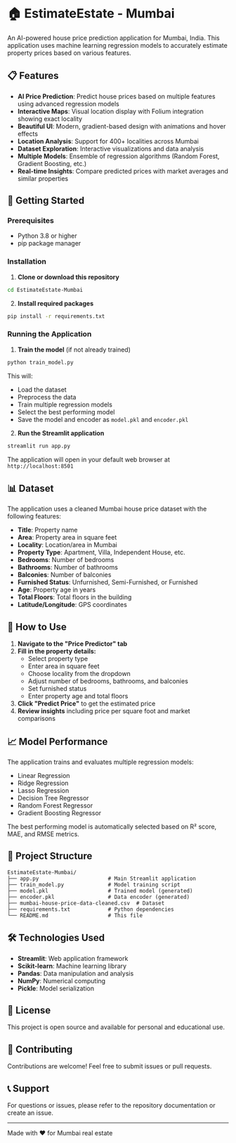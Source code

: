 # 🏠 EstimateEstate - Mumbai

An AI-powered house price prediction application for Mumbai, India. This application uses machine learning regression models to accurately estimate property prices based on various features.

## 📋 Features

- **AI Price Prediction**: Predict house prices based on multiple features using advanced regression models
- **Interactive Maps**: Visual location display with Folium integration showing exact locality
- **Beautiful UI**: Modern, gradient-based design with animations and hover effects
- **Location Analysis**: Support for 400+ localities across Mumbai
- **Dataset Exploration**: Interactive visualizations and data analysis
- **Multiple Models**: Ensemble of regression algorithms (Random Forest, Gradient Boosting, etc.)
- **Real-time Insights**: Compare predicted prices with market averages and similar properties

## 🚀 Getting Started

### Prerequisites

- Python 3.8 or higher
- pip package manager

### Installation

1. **Clone or download this repository**

```bash
cd EstimateEstate-Mumbai
```

2. **Install required packages**

```bash
pip install -r requirements.txt
```

### Running the Application

1. **Train the model** (if not already trained)

```bash
python train_model.py
```

This will:
- Load the dataset
- Preprocess the data
- Train multiple regression models
- Select the best performing model
- Save the model and encoder as `model.pkl` and `encoder.pkl`

2. **Run the Streamlit application**

```bash
streamlit run app.py
```

The application will open in your default web browser at `http://localhost:8501`

## 📊 Dataset

The application uses a cleaned Mumbai house price dataset with the following features:

- **Title**: Property name
- **Area**: Property area in square feet
- **Locality**: Location/area in Mumbai
- **Property Type**: Apartment, Villa, Independent House, etc.
- **Bedrooms**: Number of bedrooms
- **Bathrooms**: Number of bathrooms
- **Balconies**: Number of balconies
- **Furnished Status**: Unfurnished, Semi-Furnished, or Furnished
- **Age**: Property age in years
- **Total Floors**: Total floors in the building
- **Latitude/Longitude**: GPS coordinates

## 🎯 How to Use

1. **Navigate to the "Price Predictor" tab**
2. **Fill in the property details:**
   - Select property type
   - Enter area in square feet
   - Choose locality from the dropdown
   - Adjust number of bedrooms, bathrooms, and balconies
   - Set furnished status
   - Enter property age and total floors
3. **Click "Predict Price"** to get the estimated price
4. **Review insights** including price per square foot and market comparisons

## 📈 Model Performance

The application trains and evaluates multiple regression models:

- Linear Regression
- Ridge Regression
- Lasso Regression
- Decision Tree Regressor
- Random Forest Regressor
- Gradient Boosting Regressor

The best performing model is automatically selected based on R² score, MAE, and RMSE metrics.

## 📁 Project Structure

```
EstimateEstate-Mumbai/
├── app.py                      # Main Streamlit application
├── train_model.py              # Model training script
├── model.pkl                   # Trained model (generated)
├── encoder.pkl                 # Data encoder (generated)
├── mumbai-house-price-data-cleaned.csv  # Dataset
├── requirements.txt            # Python dependencies
└── README.md                   # This file
```

## 🛠️ Technologies Used

- **Streamlit**: Web application framework
- **Scikit-learn**: Machine learning library
- **Pandas**: Data manipulation and analysis
- **NumPy**: Numerical computing
- **Pickle**: Model serialization

## 📝 License

This project is open source and available for personal and educational use.

## 🤝 Contributing

Contributions are welcome! Feel free to submit issues or pull requests.

## 📞 Support

For questions or issues, please refer to the repository documentation or create an issue.

---

Made with ❤️ for Mumbai real estate

